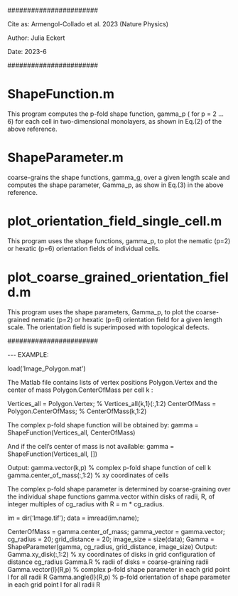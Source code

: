 #######################

Cite as:
Armengol-Collado et al. 2023 (Nature Physics)

Author: Julia Eckert

Date: 2023-6 


#######################

# ShapeFunction.m 

This program computes the p-fold shape function, gamma_p ( for p = 2 ... 6) for each cell in two-dimensional monolayers, as shown in Eq.(2) of the above reference.

# ShapeParameter.m 

coarse-grains the shape functions, gamma_g, over a given length scale and computes the shape parameter, Gamma_p, as show in Eq.(3) in the above reference.

# plot_orientation_field_single_cell.m

This program uses the shape functions, gamma_p, to plot the nematic (p=2) or hexatic (p=6) orientation fields of individual cells.

# plot_coarse_grained_orientation_field.m

This program uses the shape parameters, Gamma_p, to plot the coarse-grained nematic (p=2) or hexatic (p=6) orientation field for a given length scale. The orientation field is superimposed with topological defects. 


#######################

--- EXAMPLE:

load(’Image_Polygon.mat')  

The Matlab file contains lists of vertex positions Polygon.Vertex and the center of mass Polygon.CenterOfMass per cell k :

Vertices_all = Polygon.Vertex; 			  % Vertices_all{k,1}(:,1:2) 
CenterOfMass = Polygon.CenterOfMass; 	% CenterOfMass(k,1:2)

The complex p-fold shape function will be obtained by:
gamma = ShapeFunction(Vertices_all, CenterOfMass)

And if the cell’s center of mass is not available:
gamma = ShapeFunction(Vertices_all, [])

Output:
gamma.vector(k,p)           				% complex p-fold shape function of cell k   
gamma.center_of_mass(:,1:2)			    % xy coordinates of cells


The complex p-fold shape parameter is determined by coarse-graining over the individual shape functions gamma.vector within disks of radii, R, of integer multiples of cg_radius with R = m * cg_radius.

im = dir(‘Image.tif');
data = imread(im.name);

CenterOfMass = gamma.center_of_mass;
gamma_vector = gamma.vector;
cg_radius = 20; 
grid_distance = 20;
image_size = size(data);
Gamma = ShapeParameter(gamma, cg_radius, grid_distance, image_size)
Output:
Gamma.xy_disk(:,1:2) 		  % xy coordinates of disks in grid configuration of distance cg_radius
Gamma.R              			% radii of disks = coarse-graining radii
Gamma.vector{l}(R,p) 		  % complex p-fold shape parameter in each grid point l for all radii R
Gamma.angle{l}(R,p)  		  % p-fold orientation of shape parameter in each grid point l for all radii R
